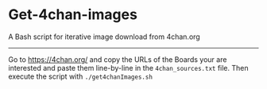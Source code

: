 # Get-4chan-images
A Bash script for iterative image download from 4chan.org

---

Go to https://4chan.org/ and copy the URLs of the Boards your are interested and paste them line-by-line in the `4chan_sources.txt` file.
Then execute the script with `./get4chanImages.sh`
